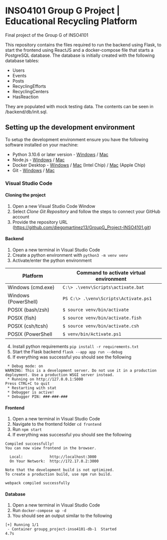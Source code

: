 # INSO4101 Group G Project | Educational Recycling Platform 
Final project of the Group G of INSO4101


This repository contains the files required to run the backend using Flask, to start the frontend using ReactJS and a docker-compose file that starts a PostgreSQL database. The database is initially created with the following database tables:

- Users
- Events
- Posts
- RecyclingEfforts
- RecyclingCenters
- HasReaction

They are populated with mock testing data. The contents can be seen in /backend/db/init.sql.

## Setting up the development environment
To setup the development environment ensure you have the following software installed on your machine:
- Python 3.10.6 or later version - [Windows](https://www.python.org/ftp/python/3.10.6/python-3.10.6-amd64.exe) / [Mac](https://www.python.org/ftp/python/3.10.6/python-3.10.6-macos11.pkg)
- Node.js - [Windows](https://nodejs.org/dist/v18.14.2/node-v18.14.2-x64.msi) / [Mac](https://nodejs.org/dist/v18.14.2/node-v18.14.2.pkg)
- Docker Desktop - [Windows](https://desktop.docker.com/win/main/amd64/Docker%20Desktop%20Installer.exe?utm_source=docker&utm_medium=webreferral&utm_campaign=dd-smartbutton&utm_location=module) / [Mac](https://desktop.docker.com/mac/main/amd64/Docker.dmg?utm_source=docker&utm_medium=webreferral&utm_campaign=dd-smartbutton&utm_location=module) (Intel Chip) / [Mac](https://desktop.docker.com/mac/main/arm64/Docker.dmg?utm_source=docker&utm_medium=webreferral&utm_campaign=dd-smartbutton&utm_location=module) (Apple Chip)
- Git - [Windows](https://git-scm.com/download/win) / [Mac](https://git-scm.com/download/mac)

### Visual Studio Code

#### Cloning the project
1. Open a new Visual Studio Code Window
2. Select *Clone Git Repository* and follow the steps to connect your GitHub account
3. Provide the repository URL (https://github.com/diegomartinez13/GroupG_Project-INSO4101.git)

#### Backend

1. Open a new terminal in Visual Studio Code
2. Create a python environment with `python3 -m venv venv`
3. Activate/enter the python environment

| Platform  | Command to activate virtual environment |
| ------------- |--| 
| Windows (cmd.exe) |`C:\> .\venv\Scripts\activate.bat` |
| Windows (PowerShell) | `PS C:\> .\venv\Scripts\Activate.ps1` |
| POSIX (bash/zsh)  | `$ source venv/bin/activate`    |
| POSIX (fish)      | `$ source venv/bin/activate.fish`    | 
| POSIX (csh/tcsh)      | `$ source venv/bin/activate.csh`     | 
| POSIX (PowerShell | `$ venv/bin/Activate.ps1` |


4. Install python requirements `pip install -r requirements.txt`
5. Start the Flask backend `flask --app app run --debug`
6. If everything was successful you should see the following
```* Serving Flask app 'app'
 * Debug mode: on
WARNING: This is a development server. Do not use it in a production deployment. Use a production WSGI server instead.
 * Running on http://127.0.0.1:5000
Press CTRL+C to quit
 * Restarting with stat
 * Debugger is active!
 * Debugger PIN: ###-###-###
```

#### Frontend
1. Open a new terminal in Visual Studio Code
2. Navigate to the frontend folder `cd frontend`
3. Run `npm start`
4. If everything was successful you should see the following
```
Compiled successfully!
You can now view frontend in the browser.

  Local:            http://localhost:3000
  On Your Network:  http://172.17.0.2:3000
  
Note that the development build is not optimized.
To create a production build, use npm run build.

webpack compiled successfully
```

#### Database
1. Open a new terminal in Visual Studio Code
2. Run `docker-compose up -d`
3. You should see an output similar to the following
```
[+] Running 1/1
 - Container groupg_project-inso4101-db-1  Started                                                                 4.7s
 ```
